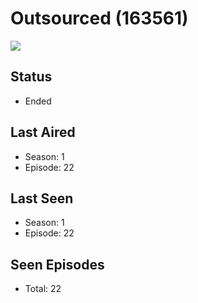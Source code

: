 # Outsourced (163561)

<img src="https://dg31sz3gwrwan.cloudfront.net/poster/163561/606811-0-optimized.jpg" />

## Status
* Ended
## Last Aired
* Season: 1
* Episode: 22
## Last Seen
* Season: 1
* Episode: 22
## Seen Episodes
* Total: 22
